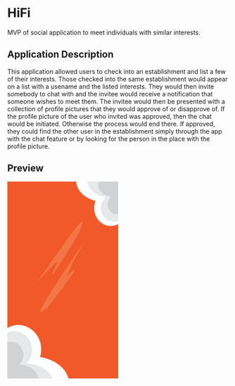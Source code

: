 # HiFi

MVP of social application to meet individuals with similar interests. 

## Application Description

This application allowed users to check into an establishment and list a few of their interests. Those checked into the same establishment would appear on a list with a usename and the listed interests. They would then invite somebody to chat with and the invitee would receive a notification that someone wishes to meet them. The invitee would then be presented with a collection of profile pictures that they would approve of or disapprove of. If the profile picture of the user who invited was approved, then the chat would be initiated. Otherwise the process would end there. If approved, they could find the other user in the establishment simply through the app with the chat feature or by looking for the person in the place with the profile picture. 

## Preview

<img src="SocialLubrication/iphone5_register_screen.png" width="50%" height="50%"/>

